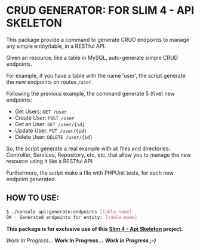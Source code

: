 # CRUD GENERATOR: FOR SLIM 4 - API SKELETON

This package provide a command to generate CRUD endpoints to manage any simple entity/table, in a RESTful API.

Given an resource, like a table in MySQL, auto-generate simple CRUD endpoints.

For example, if you have a table with the name 'user', the script generate the new endpoints on routes `/user`.

Following the previous example, the command generate 5 (five) new endpoints:

- Get Users: `GET /user`
- Create User: `POST /user`
- Get an User: `GET /user/{id}`
- Update User: `PUT /user/{id}`
- Delete User: `DELETE /user/{id}`

So, the script generate a real example with all files and directories: Controller, Services, Repository, etc, etc, that allow you to manage the new resource using it like a RESTful API.

Furthermore, the script make a file with PHPUnit tests, for each new endpoint generated.


## HOW TO USE:

```bash
$ ./console api:generate:endpoints [table-name]
OK - Generated endpoints for entity: [table-name]
```

**This package is for exclusive use of this [Slim 4 - Api Skeleton](https://github.com/maurobonfietti/slim4-api-skeleton) project.**

*Work In Progress...*
**Work In Progress...**
***Work In Progress ;-)***
